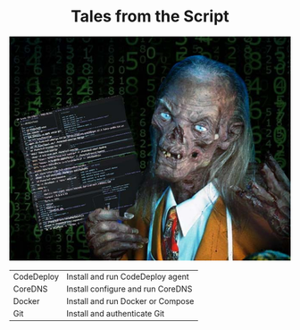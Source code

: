 <div align=center>

# **Tales from the Script**

![Tales from the Script](tales-from-the-script.jpg)

<table>
  <tbody>
    <tr>
      <td valign="top">CodeDeploy</td>
      <td valign="top">Install and run CodeDeploy agent</td>
    </tr>
    <tr>
      <td valign="top">CoreDNS</td>
      <td valign="top">Install configure and run CoreDNS</td>
    </tr>
    <tr>
      <td valign="top">Docker</td>
      <td valign="top">Install and run Docker or Compose</td>
    </tr>
    <tr>
      <td valign="top">Git</td>
      <td valign="top">Install and authenticate Git</td>
    </tr>
  </tbody>
</table>

</div>
